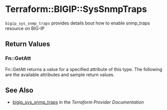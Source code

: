 # Terraform::BIGIP::SysSnmpTraps

`bigip_sys_snmp_traps` provides details bout how to enable snmp_traps resource on BIG-IP

## Return Values

### Fn::GetAtt

Fn::GetAtt returns a value for a specified attribute of this type. The following are the available attributes and sample return values.

## See Also

* [bigip_sys_snmp_traps](https://www.terraform.io/docs/providers/bigip/r/sys_snmp_traps.html) in the _Terraform Provider Documentation_